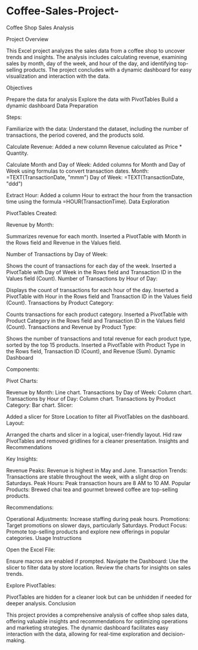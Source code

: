 # Coffee-Sales-Project-

Coffee Shop Sales Analysis

Project Overview

This Excel project analyzes the sales data from a coffee shop to uncover trends and insights. The analysis includes calculating revenue, examining sales by month, day of the week, and hour of the day, and identifying top-selling products. The project concludes with a dynamic dashboard for easy visualization and interaction with the data.

Objectives

Prepare the data for analysis
Explore the data with PivotTables
Build a dynamic dashboard
Data Preparation

Steps:

Familiarize with the data:
Understand the dataset, including the number of transactions, the period covered, and the products sold.

Calculate Revenue:
Added a new column Revenue calculated as Price * Quantity.

Calculate Month and Day of Week:
Added columns for Month and Day of Week using formulas to convert transaction dates.
Month: =TEXT(TransactionDate, "mmm")
Day of Week: =TEXT(TransactionDate, "ddd")

Extract Hour:
Added a column Hour to extract the hour from the transaction time using the formula =HOUR(TransactionTime).
Data Exploration

PivotTables Created:

Revenue by Month:

Summarizes revenue for each month.
Inserted a PivotTable with Month in the Rows field and Revenue in the Values field.

Number of Transactions by Day of Week:

Shows the count of transactions for each day of the week.
Inserted a PivotTable with Day of Week in the Rows field and Transaction ID in the Values field (Count).
Number of Transactions by Hour of Day:

Displays the count of transactions for each hour of the day.
Inserted a PivotTable with Hour in the Rows field and Transaction ID in the Values field (Count).
Transactions by Product Category:

Counts transactions for each product category.
Inserted a PivotTable with Product Category in the Rows field and Transaction ID in the Values field (Count).
Transactions and Revenue by Product Type:

Shows the number of transactions and total revenue for each product type, sorted by the top 15 products.
Inserted a PivotTable with Product Type in the Rows field, Transaction ID (Count), and Revenue (Sum).
Dynamic Dashboard

Components:

Pivot Charts:

Revenue by Month: Line chart.
Transactions by Day of Week: Column chart.
Transactions by Hour of Day: Column chart.
Transactions by Product Category: Bar chart.
Slicer:

Added a slicer for Store Location to filter all PivotTables on the dashboard.
Layout:

Arranged the charts and slicer in a logical, user-friendly layout.
Hid raw PivotTables and removed gridlines for a cleaner presentation.
Insights and Recommendations

Key Insights:

Revenue Peaks: Revenue is highest in May and June.
Transaction Trends: Transactions are stable throughout the week, with a slight drop on Saturdays.
Peak Hours: Peak transaction hours are 8 AM to 10 AM.
Popular Products: Brewed chai tea and gourmet brewed coffee are top-selling products.

Recommendations:

Operational Adjustments: Increase staffing during peak hours.
Promotions: Target promotions on slower days, particularly Saturdays.
Product Focus: Promote top-selling products and explore new offerings in popular categories.
Usage Instructions

Open the Excel File:

Ensure macros are enabled if prompted.
Navigate the Dashboard:
Use the slicer to filter data by store location.
Review the charts for insights on sales trends.

Explore PivotTables:

PivotTables are hidden for a cleaner look but can be unhidden if needed for deeper analysis.
Conclusion

This project provides a comprehensive analysis of coffee shop sales data, offering valuable insights and recommendations for optimizing operations and marketing strategies. The dynamic dashboard facilitates easy interaction with the data, allowing for real-time exploration and decision-making.

